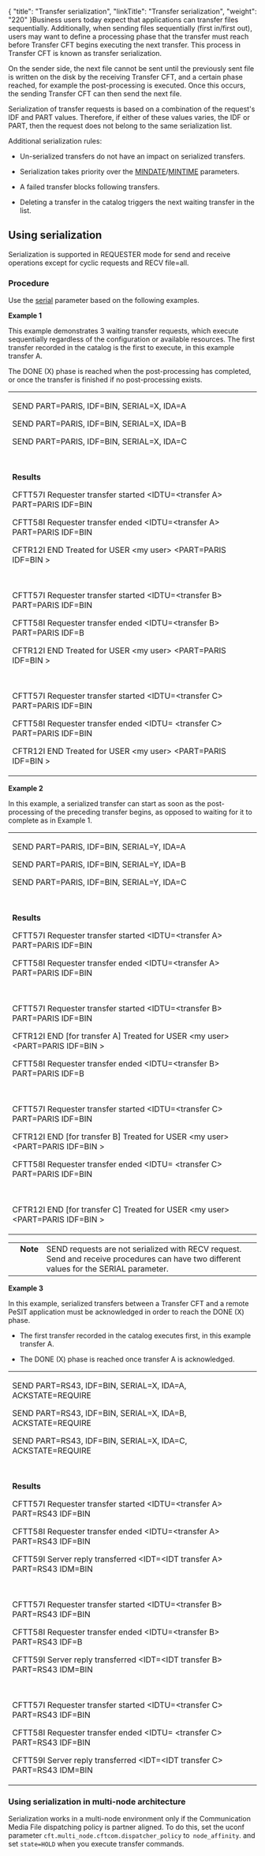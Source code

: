{
    "title": "Transfer serialization",
    "linkTitle": "Transfer serialization",
    "weight": "220"
}Business users today expect that applications can transfer files sequentially. Additionally, when sending files sequentially (first in/first out), users may want to define a processing phase that the transfer must reach before Transfer CFT begins executing the next transfer. This process in Transfer CFT is known as transfer serialization.

On the sender side, the next file cannot be sent until the previously sent file is written on the disk by the receiving Transfer CFT, and a certain phase reached, for example the post-processing is executed. Once this occurs, the sending Transfer CFT can then send the next file.

Serialization of transfer requests is based on a combination of the request's IDF and PART values. Therefore, if either of these values varies, the IDF or PART, then the request does not belong to the same serialization list.

Additional serialization rules:

-   Un-serialized transfers do not have an impact on serialized transfers.
-   Serialization takes priority over the [MINDATE](../../c_intro_userinterfaces/command_summary/parameter_intro/mindate)/[MINTIME](../../c_intro_userinterfaces/command_summary/parameter_intro/mintime) parameters.
-   A failed transfer blocks following transfers.
-   Deleting a transfer in the catalog triggers the next waiting transfer in the list.

## <span id="Using"></span>Using serialization

Serialization is supported in REQUESTER mode for send and receive operations except for cyclic requests and RECV file=all.

### Procedure

Use the [serial](../../c_intro_userinterfaces/command_summary/parameter_intro/serial) parameter based on the following examples.

**Example 1**

This example demonstrates 3 waiting transfer requests, which execute sequentially regardless of the configuration or available resources. The first transfer recorded in the catalog is the first to execute, in this example transfer A.

The DONE (X) phase is reached when the post-processing has completed, or once the transfer is finished if no post-processing exists.

<table cellspacing="0">
   <col/>
   <tbody>
      <tr>
         <td>
            <p>SEND PART=PARIS, IDF=BIN, SERIAL=X, IDA=A</p>
            <p>SEND PART=PARIS, IDF=BIN, SERIAL=X, IDA=B</p>
            <p>SEND PART=PARIS, IDF=BIN, SERIAL=X, IDA=C</p>
            <p> </p>
            <p><strong>Results</strong> </p>
            <p>CFTT57I Requester transfer started   &lt;IDTU=&lt;transfer A&gt; PART=PARIS IDF=BIN </p>
            <p>CFTT58I Requester transfer ended     &lt;IDTU=&lt;transfer A&gt; PART=PARIS IDF=BIN </p>
            <p> CFTR12I END Treated for USER &lt;my user&gt; &lt;PART=PARIS IDF=BIN  &gt;</p>
            <p> </p>
            <p>CFTT57I Requester transfer started   &lt;IDTU=&lt;transfer B&gt; PART=PARIS IDF=BIN </p>
            <p>CFTT58I Requester transfer ended     &lt;IDTU=&lt;transfer B&gt; PART=PARIS IDF=B </p>
            <p> CFTR12I END Treated for USER &lt;my user&gt; &lt;PART=PARIS IDF=BIN  &gt;</p>
            <p> </p>
            <p>CFTT57I Requester transfer started   &lt;IDTU=&lt;transfer C&gt; PART=PARIS IDF=BIN </p>
            <p>CFTT58I Requester transfer ended     &lt;IDTU=  &lt;transfer C&gt; PART=PARIS IDF=BIN</p>
            <p> CFTR12I END Treated for USER &lt;my user&gt; &lt;PART=PARIS IDF=BIN  &gt;</p>
         </td>
      </tr>
   </tbody>
</table>

**Example 2**

In this example, a serialized transfer can start as soon as the post-processing of the preceding transfer begins, as opposed to waiting for it to complete as in Example 1.

<table cellspacing="0">
   <col/>
   <tbody>
      <tr>
         <td>
            <p>SEND PART=PARIS, IDF=BIN, SERIAL=Y, IDA=A</p>
            <p>SEND PART=PARIS, IDF=BIN, SERIAL=Y, IDA=B</p>
            <p>SEND PART=PARIS, IDF=BIN, SERIAL=Y, IDA=C</p>
            <p> </p>
            <p><strong>Results</strong> </p>
            <p>CFTT57I Requester transfer started   &lt;IDTU=&lt;transfer A&gt; PART=PARIS IDF=BIN </p>
            <p>CFTT58I Requester transfer ended     &lt;IDTU=&lt;transfer A&gt; PART=PARIS IDF=BIN </p>
            <p> </p>
            <p>CFTT57I Requester transfer started   &lt;IDTU=&lt;transfer B&gt; PART=PARIS IDF=BIN </p>
            <p> CFTR12I END [for transfer A] Treated for USER &lt;my user&gt; &lt;PART=PARIS IDF=BIN  &gt;</p>
            <p>CFTT58I Requester transfer ended     &lt;IDTU=&lt;transfer B&gt; PART=PARIS IDF=B </p>
            <p> </p>
            <p>CFTT57I Requester transfer started   &lt;IDTU=&lt;transfer C&gt; PART=PARIS IDF=BIN </p>
            <p> CFTR12I END [for transfer B] Treated for USER &lt;my user&gt; &lt;PART=PARIS IDF=BIN  &gt;</p>
            <p>CFTT58I Requester transfer ended     &lt;IDTU=  &lt;transfer C&gt; PART=PARIS IDF=BIN</p>
            <p> </p>
            <p> CFTR12I END [for transfer C] Treated for USER &lt;my user&gt; &lt;PART=PARIS IDF=BIN  &gt;</p>
         </td>
      </tr>
   </tbody>
</table>

<table cellpadding="0" cellspacing="0">
   <col/>
   <col/>
   <col/>
      <tr>
         <td valign="top">         </td>
         <td valign="top"><span><b>Note</b></span>
         </td>
         <td data-mc-autonum="&lt;b&gt;Note&lt;/b&gt;" valign="top">SEND requests are not serialized with RECV request. Send and receive procedures can have two different values for the SERIAL parameter.         </td>
      </tr>
</table>

**<span id="Example_3"></span>Example 3**

In this example, serialized transfers between a Transfer CFT and a remote PeSIT application must be acknowledged in order to reach the DONE (X) phase.

-   The first transfer recorded in the catalog executes first, in this example transfer A.
-   The DONE (X) phase is reached once transfer A is acknowledged.

<table cellspacing="0">
   <col/>
   <tbody>
      <tr>
         <td>
            <p>SEND PART=RS43, IDF=BIN, SERIAL=X, IDA=A, ACKSTATE=REQUIRE</p>
            <p>SEND PART=RS43, IDF=BIN, SERIAL=X, IDA=B, ACKSTATE=REQUIRE</p>
            <p>SEND PART=RS43, IDF=BIN, SERIAL=X, IDA=C, ACKSTATE=REQUIRE</p>
            <p> </p>
            <p><strong>Results</strong>
</p>
            <p>CFTT57I Requester transfer started &lt;IDTU=&lt;transfer A&gt; PART=RS43 IDF=BIN</p>
            <p>CFTT58I Requester transfer ended &lt;IDTU=&lt;transfer A&gt; PART=RS43 IDF=BIN</p>
            <p>CFTT59I Server    reply    transferred &lt;IDT=&lt;IDT transfer A&gt; PART=RS43 IDM=BIN</p>
            <p> </p>
            <p>CFTT57I Requester transfer started &lt;IDTU=&lt;transfer B&gt; PART=RS43 IDF=BIN</p>
            <p>CFTT58I Requester transfer ended &lt;IDTU=&lt;transfer B&gt; PART=RS43 IDF=B</p>
            <p>CFTT59I Server    reply    transferred &lt;IDT=&lt;IDT transfer B&gt; PART=RS43 IDM=BIN</p>
            <p> </p>
            <p>CFTT57I Requester transfer started &lt;IDTU=&lt;transfer C&gt; PART=RS43 IDF=BIN</p>
            <p>CFTT58I Requester transfer ended &lt;IDTU= &lt;transfer C&gt; PART=RS43 IDF=BIN</p>
            <p>CFTT59I Server    reply    transferred &lt;IDT=&lt;IDT transfer C&gt; PART=RS43 IDM=BIN</p>
         </td>
      </tr>
   </tbody>
</table>

### Using serialization in multi-node architecture

Serialization works in a multi-node environment only if the Communication Media File dispatching policy is partner aligned. To do this, set the uconf parameter `cft.multi_node.cftcom.dispatcher_policy` to` node_affinity`. and set `state=HOLD` when you execute transfer commands.
